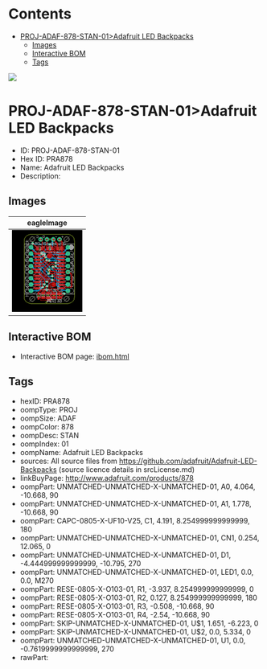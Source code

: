 



Contents
========

* [PROJ-ADAF-878-STAN-01>Adafruit LED Backpacks](#proj-adaf-878-stan-01adafruit-led-backpacks)
	* [Images](#images)
	* [Interactive BOM](#interactive-bom)
	* [Tags](#tags)
  
![][im]
# PROJ-ADAF-878-STAN-01>Adafruit LED Backpacks

- ID: PROJ-ADAF-878-STAN-01
- Hex ID: PRA878
- Name: Adafruit LED Backpacks
- Description: 

## Images
  
  

|eagleImage|
| :---: |
|[![eagleImage](eagleImage_140.png)](eagleImage_600.png)|

## Interactive BOM

- Interactive BOM page: [ibom.html](kicad/bom/ibom.html)

## Tags

- hexID: PRA878
- oompType: PROJ
- oompSize: ADAF
- oompColor: 878
- oompDesc: STAN
- oompIndex: 01
- oompName: Adafruit LED Backpacks
- sources: All source files from https://github.com/adafruit/Adafruit-LED-Backpacks (source licence details in srcLicense.md)
- linkBuyPage: http://www.adafruit.com/products/878
- oompPart: UNMATCHED-UNMATCHED-X-UNMATCHED-01, A0, 4.064, -10.668, 90
- oompPart: UNMATCHED-UNMATCHED-X-UNMATCHED-01, A1, 1.778, -10.668, 90
- oompPart: CAPC-0805-X-UF10-V25, C1, 4.191, 8.254999999999999, 180
- oompPart: UNMATCHED-UNMATCHED-X-UNMATCHED-01, CN1, 0.254, 12.065, 0
- oompPart: UNMATCHED-UNMATCHED-X-UNMATCHED-01, D1, -4.444999999999999, -10.795, 270
- oompPart: UNMATCHED-UNMATCHED-X-UNMATCHED-01, LED1, 0.0, 0.0, M270
- oompPart: RESE-0805-X-O103-01, R1, -3.937, 8.254999999999999, 0
- oompPart: RESE-0805-X-O103-01, R2, 0.127, 8.254999999999999, 180
- oompPart: RESE-0805-X-O103-01, R3, -0.508, -10.668, 90
- oompPart: RESE-0805-X-O103-01, R4, -2.54, -10.668, 90
- oompPart: SKIP-UNMATCHED-X-UNMATCHED-01, U$1, 1.651, -6.223, 0
- oompPart: SKIP-UNMATCHED-X-UNMATCHED-01, U$2, 0.0, 5.334, 0
- oompPart: UNMATCHED-UNMATCHED-X-UNMATCHED-01, U1, 0.0, -0.7619999999999999, 270
- rawPart: 



[im]: eagleImage_450.png
